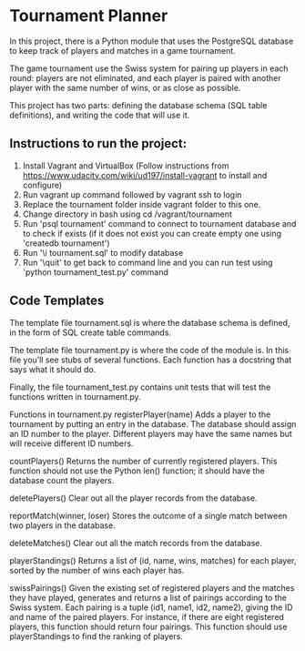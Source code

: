 # Tournament Planner
In this project, there is a Python module that uses the PostgreSQL database to keep track of players and matches in a game tournament.

The game tournament use the Swiss system for pairing up players in each round: players are not eliminated, and each player is paired with another player with the same number of wins, or as close as possible.

This project has two parts: defining the database schema (SQL table definitions), and writing the code that will use it.

## Instructions to run the project:

1. Install Vagrant and VirtualBox (Follow instructions from https://www.udacity.com/wiki/ud197/install-vagrant to install and configure)
2. Run vagrant up command followed by vagrant ssh to login
3. Replace the tournament folder inside vagrant folder to this one.
4. Change directory in bash using cd /vagrant/tournament
5. Run 'psql tournament' command to connect to tournament database and to check if exists (if it does not exist you can create empty one using 'createdb tournament')
6. Run '\i tournament.sql' to modify database
7. Run '\quit' to get back to command line and you can run test using 'python tournament_test.py' command

## Code Templates


The template file tournament.sql is where the database schema is defined, in the form of SQL create table commands.

The template file tournament.py is where the code of the module is. In this file you’ll see stubs of several functions. Each function has a docstring that says what it should do.

Finally, the file tournament_test.py contains unit tests that will test the functions written in tournament.py.

Functions in tournament.py
registerPlayer(name)
Adds a player to the tournament by putting an entry in the database. The database should assign an ID number to the player. Different players may have the same names but will receive different ID numbers.

countPlayers()
Returns the number of currently registered players. This function should not use the Python len() function; it should have the database count the players.

deletePlayers()
Clear out all the player records from the database.

reportMatch(winner, loser)
Stores the outcome of a single match between two players in the database.

deleteMatches()
Clear out all the match records from the database.

playerStandings()
Returns a list of (id, name, wins, matches) for each player, sorted by the number of wins each player has.

swissPairings()
Given the existing set of registered players and the matches they have played, generates and returns a list of pairings according to the Swiss system. Each pairing is a tuple (id1, name1, id2, name2), giving the ID and name of the paired players. For instance, if there are eight registered players, this function should return four pairings. This function should use playerStandings to find the ranking of players.
